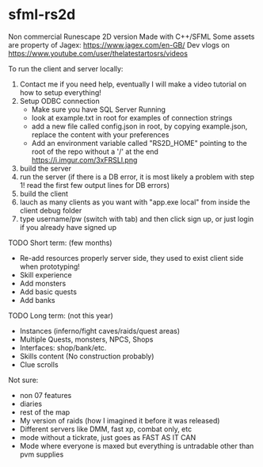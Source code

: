 # sfml-rs2d

Non commercial Runescape 2D version Made with C++/SFML
Some assets are property of Jagex: <https://www.jagex.com/en-GB/>
Dev vlogs on <https://www.youtube.com/user/thelatestartosrs/videos>

To run the client and server locally:

1. Contact me if you need help, eventually I will make a video tutorial on how to setup everything!
2. Setup ODBC connection
    - Make sure you have SQL Server Running
    - look at example.txt in root for examples of connection strings
    - add a new file called config.json in root, by copying example.json, replace the content with your preferences
    - Add an environment variable called "RS2D_HOME" pointing to the root of the repo without a '/' at the end <https://i.imgur.com/3xFRSLl.png>
3. build the server
4. run the server (if there is a DB error, it is most likely a problem with step 1! read the first few output lines for DB errors)
5. build the client
6. lauch as many clients as you want with "app.exe local" from inside the client debug folder
7. type username/pw (switch with tab) and then click sign up, or just login if you already have signed up

TODO Short term: (few months)

- Re-add resources properly server side, they used to exist client side when prototyping!
- Skill experience
- Add monsters
- Add basic quests
- Add banks

TODO Long term: (not this year)

- Instances (inferno/fight caves/raids/quest areas)
- Multiple Quests, monsters, NPCS, Shops
- Interfaces: shop/bank/etc.
- Skills content (No construction probably)
- Clue scrolls

Not sure:

- non 07 features
- diaries
- rest of the map
- My version of raids (how I imagined it before it was released)
- Different servers like DMM, fast xp, combat only, etc
- mode without a tickrate, just goes as FAST AS IT CAN
- Mode where everyone is maxed but everything is untradable other than pvm supplies

